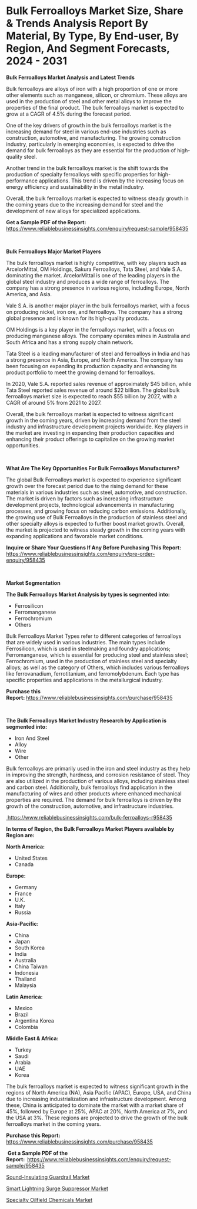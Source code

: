 <p><h1>Bulk Ferroalloys Market Size, Share & Trends Analysis Report By Material, By Type, By End-user, By Region, And Segment Forecasts, 2024 - 2031</h1></p><p><strong>Bulk Ferroalloys Market Analysis and Latest Trends</strong></p>
<p><p>Bulk ferroalloys are alloys of iron with a high proportion of one or more other elements such as manganese, silicon, or chromium. These alloys are used in the production of steel and other metal alloys to improve the properties of the final product. The bulk ferroalloys market is expected to grow at a CAGR of 4.5% during the forecast period.</p><p>One of the key drivers of growth in the bulk ferroalloys market is the increasing demand for steel in various end-use industries such as construction, automotive, and manufacturing. The growing construction industry, particularly in emerging economies, is expected to drive the demand for bulk ferroalloys as they are essential for the production of high-quality steel.</p><p>Another trend in the bulk ferroalloys market is the shift towards the production of specialty ferroalloys with specific properties for high-performance applications. This trend is driven by the increasing focus on energy efficiency and sustainability in the metal industry.</p><p>Overall, the bulk ferroalloys market is expected to witness steady growth in the coming years due to the increasing demand for steel and the development of new alloys for specialized applications.</p></p>
<p><strong>Get a Sample PDF of the Report:&nbsp;</strong> <a href="https://www.reliablebusinessinsights.com/enquiry/request-sample/958435">https://www.reliablebusinessinsights.com/enquiry/request-sample/958435</a></p>
<p>&nbsp;</p>
<p><strong>Bulk Ferroalloys Major Market Players</strong></p>
<p><p>The bulk ferroalloys market is highly competitive, with key players such as ArcelorMittal, OM Holdings, Sakura Ferroalloys, Tata Steel, and Vale S.A. dominating the market. ArcelorMittal is one of the leading players in the global steel industry and produces a wide range of ferroalloys. The company has a strong presence in various regions, including Europe, North America, and Asia.</p><p>Vale S.A. is another major player in the bulk ferroalloys market, with a focus on producing nickel, iron ore, and ferroalloys. The company has a strong global presence and is known for its high-quality products.</p><p>OM Holdings is a key player in the ferroalloys market, with a focus on producing manganese alloys. The company operates mines in Australia and South Africa and has a strong supply chain network.</p><p>Tata Steel is a leading manufacturer of steel and ferroalloys in India and has a strong presence in Asia, Europe, and North America. The company has been focusing on expanding its production capacity and enhancing its product portfolio to meet the growing demand for ferroalloys.</p><p>In 2020, Vale S.A. reported sales revenue of approximately $45 billion, while Tata Steel reported sales revenue of around $22 billion. The global bulk ferroalloys market size is expected to reach $55 billion by 2027, with a CAGR of around 5% from 2021 to 2027.</p><p>Overall, the bulk ferroalloys market is expected to witness significant growth in the coming years, driven by increasing demand from the steel industry and infrastructure development projects worldwide. Key players in the market are investing in expanding their production capacities and enhancing their product offerings to capitalize on the growing market opportunities.</p></p>
<p>&nbsp;</p>
<p><strong>What Are The Key Opportunities For Bulk Ferroalloys Manufacturers?</strong></p>
<p><p>The global Bulk Ferroalloys market is expected to experience significant growth over the forecast period due to the rising demand for these materials in various industries such as steel, automotive, and construction. The market is driven by factors such as increasing infrastructure development projects, technological advancements in manufacturing processes, and growing focus on reducing carbon emissions. Additionally, the growing use of Bulk Ferroalloys in the production of stainless steel and other specialty alloys is expected to further boost market growth. Overall, the market is projected to witness steady growth in the coming years with expanding applications and favorable market conditions.</p></p>
<p><strong>Inquire or Share Your Questions If Any Before Purchasing This Report:</strong> <a href="https://www.reliablebusinessinsights.com/enquiry/pre-order-enquiry/958435">https://www.reliablebusinessinsights.com/enquiry/pre-order-enquiry/958435</a></p>
<p>&nbsp;</p>
<p><strong>Market Segmentation</strong></p>
<p><strong>The Bulk Ferroalloys Market Analysis by types is segmented into:</strong></p>
<p><ul><li>Ferrosilicon</li><li>Ferromanganese</li><li>Ferrochromium</li><li>Others</li></ul></p>
<p><p>Bulk Ferroalloys Market Types refer to different categories of ferroalloys that are widely used in various industries. The main types include Ferrosilicon, which is used in steelmaking and foundry applications; Ferromanganese, which is essential for producing steel and stainless steel; Ferrochromium, used in the production of stainless steel and specialty alloys; as well as the category of Others, which includes various ferroalloys like ferrovanadium, ferrotitanium, and ferromolybdenum. Each type has specific properties and applications in the metallurgical industry.</p></p>
<p><strong>Purchase this Report:&nbsp;</strong><a href="https://www.reliablebusinessinsights.com/purchase/958435">https://www.reliablebusinessinsights.com/purchase/958435</a></p>
<p>&nbsp;</p>
<p><strong>The Bulk Ferroalloys Market Industry Research by Application is segmented into:</strong></p>
<p><ul><li>Iron And Steel</li><li>Alloy</li><li>Wire</li><li>Other</li></ul></p>
<p><p>Bulk ferroalloys are primarily used in the iron and steel industry as they help in improving the strength, hardness, and corrosion resistance of steel. They are also utilized in the production of various alloys, including stainless steel and carbon steel. Additionally, bulk ferroalloys find application in the manufacturing of wires and other products where enhanced mechanical properties are required. The demand for bulk ferroalloys is driven by the growth of the construction, automotive, and infrastructure industries.</p></p>
<p><a href="https://www.reliablebusinessinsights.com/bulk-ferroalloys-r958435">&nbsp;https://www.reliablebusinessinsights.com/bulk-ferroalloys-r958435</a></p>
<p><strong>In terms of Region, the Bulk Ferroalloys Market Players available by Region are:</strong></p>
<p>
    <p> <strong> North America: </strong>
        <ul>
            <li>United States</li>
            <li>Canada</li>
        </ul>
        </p> 
    <p> <strong> Europe: </strong>
        <ul>
            <li>Germany</li>
            <li>France</li>
            <li>U.K.</li>
            <li>Italy</li>
            <li>Russia</li>
        </ul>
        </p> 
    <p> <strong> Asia-Pacific: </strong>
        <ul>
            <li>China</li>
            <li>Japan</li>
            <li>South Korea</li>
            <li>India</li>
            <li>Australia</li>
            <li>China Taiwan</li>
            <li>Indonesia</li>
            <li>Thailand</li>
            <li>Malaysia</li>
        </ul>
        </p> 
    <p> <strong> Latin America: </strong>
        <ul>
            <li>Mexico</li>
            <li>Brazil</li>
            <li>Argentina Korea</li>
            <li>Colombia</li>
        </ul>
        </p> 
    <p> <strong> Middle East & Africa: </strong>
        <ul>
            <li>Turkey</li>
            <li>Saudi</li>
            <li>Arabia</li>
            <li>UAE</li>
            <li>Korea</li>
        </ul>
    </p>
    </p>
<p><p>The bulk ferroalloys market is expected to witness significant growth in the regions of North America (NA), Asia Pacific (APAC), Europe, USA, and China due to increasing industrialization and infrastructure development. Among these, China is anticipated to dominate the market with a market share of 45%, followed by Europe at 25%, APAC at 20%, North America at 7%, and the USA at 3%. These regions are projected to drive the growth of the bulk ferroalloys market in the coming years.</p></p>
<p><strong>Purchase this Report: </strong><a href="https://www.reliablebusinessinsights.com/purchase/958435">https://www.reliablebusinessinsights.com/purchase/958435</a></p>
<p>&nbsp;<strong>Get a Sample PDF of the Report:&nbsp;&nbsp;</strong><a href="https://www.reliablebusinessinsights.com/enquiry/request-sample/958435">https://www.reliablebusinessinsights.com/enquiry/request-sample/958435</a></p>
<p><strong></strong></p>
<p><p><a href="https://github.com/beauBlock13/Market-Research-Report-List-1/blob/main/sound-insulating-guardrail-market.md">Sound-Insulating Guardrail Market</a></p><p><a href="https://github.com/annerides/Market-Research-Report-List-1/blob/main/smart-lightning-surge-suppressor-market.md">Smart Lightning Surge Suppressor Market</a></p><p><a href="https://view.publitas.com/reportprime-1/specialty-oilfield-chemicals-market-size-share-trends-analysis-report-by-end-use-drilling-fluids-cementing-completion-stimulation-production-eor-enhanced-oil-recovery-chemicals-delivery-by-raw-material-and-forecast-till-2031/">Specialty Oilfield Chemicals Market</a></p></p>
